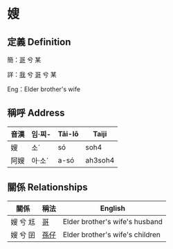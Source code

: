 # 嫂
## 定義 Definition
簡：[哥](member4.md) 兮 某

詳：[我](member1.md) 兮 [哥](member4.md) 兮 某

Eng：Elder brother's wife

## 稱呼 Address

音漢 | 임·찌- | Tâi-lô | Taiji
--- | --- | --- | --- 
嫂 | 소ˊ | só | soh4 
阿嫂 | 아·소ˊ | a-só | ah3soh4 


## 關係 Relationships

關係 | 稱法 | English
--- | --- | --- 
嫂 兮 尪 | [哥](member4.md) | Elder brother's wife's husband
嫂 兮 囝 | [孫仔](member22.md) | Elder brother's wife's children
